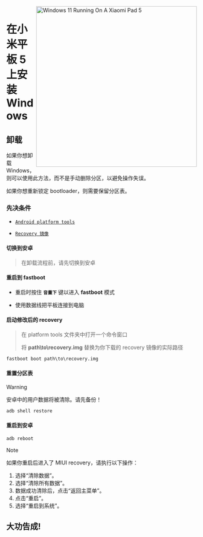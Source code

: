 <img align="right" src="https://raw.githubusercontent.com/erdilS/Port-Windows-11-Xiaomi-Pad-5/main/nabu.png" width="425" alt="Windows 11 Running On A Xiaomi Pad 5">

# 在小米平板 5 上安装 Windows

## 卸载

如果你想卸载 Windows，则可以使用此方法，而不是手动删除分区，以避免操作失误。

如果你想重新锁定 bootloader，则需要保留分区表。

### 先决条件

- [```Android platform tools```](https://developer.android.com/studio/releases/platform-tools)
  
- [```Recovery 镜像```](https://github.com/ArKT-7/twrp_device_xiaomi_nabu/releases/tag/mod-win)

#### 切换到安卓
> 在卸载流程前，请先切换到安卓

#### 重启到 fastboot
- 重启时按住 **`音量下`** 键以进入 **fastboot** 模式

- 使用数据线把平板连接到电脑

#### 启动修改后的 recovery
> 在 platform tools 文件夹中打开一个命令窗口
>
> 将 **path\to\recovery.img** 替换为你下载的 recovery 镜像的实际路径
```cmd
fastboot boot path\to\recovery.img
```

#### 重置分区表
> [!Warning]
> 安卓中的用户数据将被清除。请先备份！
```cmd
adb shell restore
```

#### 重启到安卓
```cmd
adb reboot 
```

> [!NOTE]
> 如果你重启后进入了 MIUI recovery，请执行以下操作：
>
> 1. 选择“清除数据”。
> 2. 选择“清除所有数据”。
> 3. 数据成功清除后，点击“返回主菜单”。
> 4. 点击“重启”。
> 5. 选择“重启到系统”。


## 大功告成!
